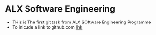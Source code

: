 # ALX Software Engineering
* THis is The first git task from ALX SOftware Engineering Programme
* To inlcude a link to github.com
[link](http://github.com)

